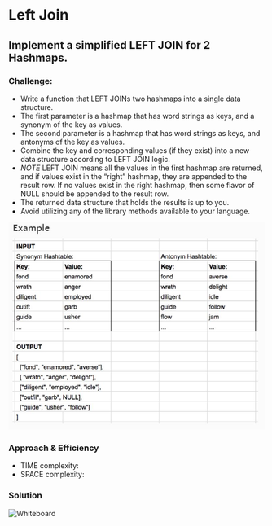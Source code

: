 # Left Join

##  Implement a simplified LEFT JOIN for 2 Hashmaps.

### Challenge:
- Write a function that LEFT JOINs two hashmaps into a single data structure.
- The first parameter is a hashmap that has word strings as keys, and a synonym of the key as values.
- The second parameter is a hashmap that has word strings as keys, and antonyms of the key as values.
- Combine the key and corresponding values (if they exist) into a new data structure according to LEFT JOIN logic.
- *NOTE* LEFT JOIN means all the values in the first hashmap are returned, and if values exist in the “right” hashmap, they are appended to the result row. If no values exist in the right hashmap, then some flavor of NULL should be appended to the result row.
- The returned data structure that holds the results is up to you. 
- Avoid utilizing any of the library methods available to your language.

![left join example I/O](./leftjoinexample.jpg)

### Approach & Efficiency
- TIME complexity:
- SPACE complexity: 

### Solution
![Whiteboard]()